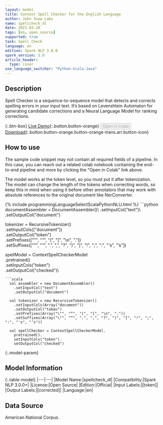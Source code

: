 ```yaml
---
layout: model
title: Context Spell Checker for the English Language
author: John Snow Labs
name: spellcheck_dl
date: 2021-03-28
tags: [en, open_source]
supported: true
task: Spell Check
language: en
edition: Spark NLP 3.0.0
spark_version: 3.0
article_header:
  type: cover
use_language_switcher: "Python-Scala-Java"
---
```


## Description

Spell Checker is a sequence-to-sequence model that detects and corrects spelling errors in your input text. It’s based on Levenshtein Automaton for generating candidate corrections and a Neural Language Model for ranking corrections.

{:.btn-box}
[Live Demo](https://demo.johnsnowlabs.com/healthcare/CONTEXTUAL_SPELL_CHECKER/){:.button.button-orange}
<button class="button button-orange" disabled>Open in Colab</button>
[Download](https://s3.amazonaws.com/auxdata.johnsnowlabs.com/public/models/spellcheck_dl_en_3.0.0_3.0_1616900699393.zip){:.button.button-orange.button-orange-trans.arr.button-icon}

## How to use

The sample code snippet may not contain all required fields of a pipeline. In this case, you can reach out a related colab notebook containing the end-to-end pipeline and more by clicking the "Open in Colab" link above.


The model works at the token level, so you must put it after tokenization. The model can change the length of the tokens when correcting words, so keep this in mind when using it before other annotators that may work with absolute references to the original document like NerConverter.

<div class="tabs-box" markdown="1">
{% include programmingLanguageSelectScalaPythonNLU.html %}
```python
documentAssembler = DocumentAssembler()\
  .setInputCol("text")\
  .setOutputCol("document")

tokenizer = RecursiveTokenizer()\
  .setInputCols(["document"])\
  .setOutputCol("token")\
  .setPrefixes(["\"", "“", "(", "[", "\n", "."]) \
  .setSuffixes(["\"", "”", ".", ",", "?", ")", "]", "!", ";", ":", "'s", "’s"])

spellModel = ContextSpellCheckerModel\
    .pretrained()\
    .setInputCols("token")\
    .setOutputCol("checked")\
```
```scala
  val assembler = new DocumentAssembler()
    .setInputCol("text")
    .setOutputCol("document")

  val tokenizer = new RecursiveTokenizer()
    .setInputCols(Array("document"))
    .setOutputCol("token")
    .setPrefixes(Array("\"", "“", "(", "[", "\n", "."))
    .setSuffixes(Array("\"", "”", ".", ",", "?", ")", "]", "!", ";", ":", "'s", "’s"))

  val spellChecker = ContextSpellCheckerModel.
    pretrained().
    setInputCols("token").
    setOutputCol("checked")
```
</div>

{:.model-param}
## Model Information

{:.table-model}
|---|---|
|Model Name:|spellcheck_dl|
|Compatibility:|Spark NLP 3.0.0+|
|License:|Open Source|
|Edition:|Official|
|Input Labels:|[token]|
|Output Labels:|[corrected]|
|Language:|en|

## Data Source

American National Corpus.